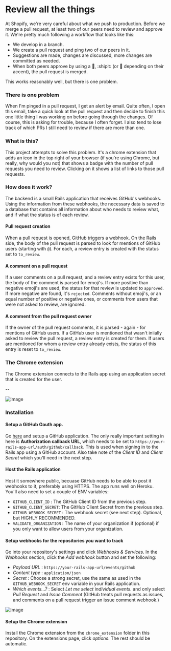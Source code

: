 # Review all the things

At Shopify, we're very careful about what we push to production. Before we merge a pull request, at least two of our peers need to review and approve it. We're pretty much following a workflow that looks like this:

- We develop in a branch.
- We create a pull request and ping two of our peers in it.
- Suggestions are made, changes are discussed, more changes are committed as needed.
- When both peers approve by using a :ship:, :shipit: (or :sheep: depending on their accent), the pull request is merged.

This works reasonably well, but there is one problem.

### There is one problem

When I'm pinged in a pull request, I get an alert by email. Quite often, I open this email, take a quick look at the pull request and then decide to finish this one little thing I was working on before going through the changes. Of course, this is asking for trouble, because I often forget. I also tend to lose track of which PRs I still need to review if there are more than one.

### What is this?

This project attempts to solve this problem. It's a chrome extension that adds an icon in the top right of your browser (if you're using Chrome, but really, why would you not) that shows a badge with the number of pull requests you need to review. Clicking on it shows a list of links to those pull requests.

### How does it work?

The backend is a small Rails application that receives GitHub's webhooks. Using the information from these webhooks, the necessary data is saved to a database that contains all information about who needs to review what, and if what the status is of each review.

#### Pull request creation

When a pull request is opened, GitHub triggers a webhook. On the Rails side, the body of the pull request is parsed to look for mentions of GitHub users (starting with `@`). For each, a review entry is created with the status set to `to_review`.

#### A comment on a pull request

If a user comments on a pull request, and a review entry exists for this user, the body of the comment is parsed for emoji's. If more positive than negative emoji's are used, the status for that review is updated to `approved`. If more negative are found, it's `rejected`. Comments without emoji's, or an equal number of positive or negative ones, or comments from users that were not asked to review, are ignored.

#### A comment from the pull request owner

If the owner of the pull request comments, it is parsed - again - for mentions of GitHub users. If a GitHub user is mentioned that wasn't iniially asked to review the pull request, a review entry is created for them. If users are mentioned for whom a review entry already exists, the status of this entry is reset to `to_review`.

### The Chrome extension

The Chrome extension connects to the Rails app using an application secret that is created for the user.

--


![image](https://cloud.githubusercontent.com/assets/327048/7997403/8959e460-0afa-11e5-9fe1-3930f588eaa3.png)

### Installation

#### Setup a GitHub Oauth app.
Go [here](https://github.com/settings/applications) and setup a GitHub application. The only really important setting in here is **Authorization callback URL**, which needs to be set to `https://your-rails-app-url/auth/github/callback`. This is used when signing in to the Rails app using a GitHub account. Also take note of the *Client ID* and *Client Secret* which you'll need in the next step.

#### Host the Rails application
Host it somewhere public, becuase GitHub needs to be able to post it webhooks to it, preferably using HTTPS. The app runs well on Heroku. You'll also need to set a couple of ENV variables:

- `GITHUB_CLIENT_ID` : The GitHub Client ID from the previous step.
- `GITHUB_CLIENT_SECRET`: The GitHub Client Secret from the previous step.
- `GITHUB_WEBHOOK_SECRET` : The webhook secret (see next step). Optional, but HIGHLY RECOMMENDED.
- `VALIDATE_ORGANIZATION` : The name of your organization if (optional) if you only want to allow users from your organization.

#### Setup webhooks for the repositories you want to track
Go into your repository's settings and click *Webhooks & Services*. In the *Webhooks* section, click the *Add webhook* button and set the following:

- *Payload URL* : `https://your-rails-app-url/events/github`
- *Content type* : `application/json`
- *Secret* : Choose a strong secret, use the same as used in the `GITHUB_WEBHOOK_SECRET` env variable in your Rails application.
- *Which events...?* : Select *Let me select individual events.* and only select *Pull Request* and *Issue Comment* (GitHub treats pull requests as issues, and comments on a pull request trigger an issue comment webhook.)

![image](https://cloud.githubusercontent.com/assets/327048/7997444/48e76a28-0afb-11e5-894a-6e4080bdc9d2.png)

#### Setup the Chrome extension
Install the Chrome extension from the `chrome_extension` folder in this repository. On the extensions page, click *options*. The rest should be automatic.
